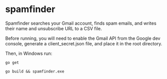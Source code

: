 # spamfinder

Spamfinder searches your Gmail account, finds spam emails, and writes their name and unsubscribe URL to a CSV file.

Before running, you will need to enable the Gmail API from the Google dev console, generate a client_secret.json file, and place it in the root directory.

Then, in Windows run:

```go get```

```go build && spamfinder.exe```
